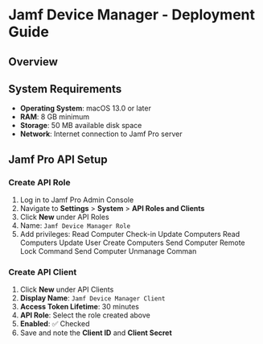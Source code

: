 # Jamf Device Manager - Deployment Guide

## Overview

## System Requirements

- **Operating System**: macOS 13.0 or later
- **RAM**: 8 GB minimum
- **Storage**: 50 MB available disk space
- **Network**: Internet connection to Jamf Pro server

## Jamf Pro API Setup

### Create API Role
1. Log in to Jamf Pro Admin Console
2. Navigate to **Settings** > **System** > **API Roles and Clients**
3. Click **New** under API Roles
4. Name: `Jamf Device Manager Role`
5. Add privileges:
Read Computer Check-in
Update Computers
Read Computers
Update User
Create Computers
Send Computer Remote Lock Command
Send Computer Unmanage Comman

### Create API Client
1. Click **New** under API Clients
2. **Display Name**: `Jamf Device Manager Client`
3. **Access Token Lifetime**: 30 minutes
4. **API Role**: Select the role created above
5. **Enabled**: ✅ Checked
6. Save and note the **Client ID** and **Client Secret**